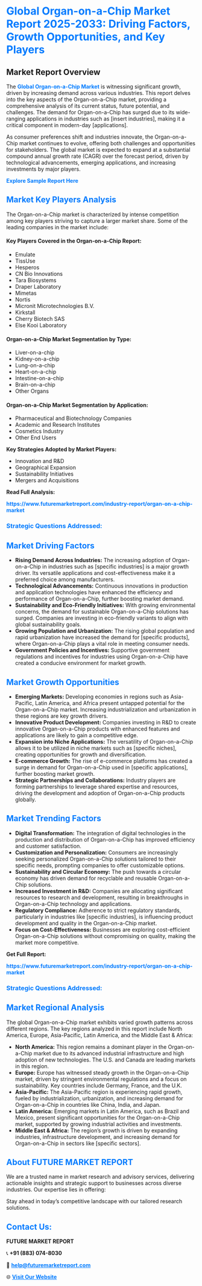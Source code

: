 <h1 style="color: #007BFF;">Global Organ-on-a-Chip Market Report 2025-2033: Driving Factors, Growth Opportunities, and Key Players</h1>

<section id="overview">
<h2>Market Report Overview</h2>
<p>The <a href="https://www.futuremarketreport.com/industry-report/organ-on-a-chip-market" style="color: #007BFF; text-decoration: none;"><strong>Global Organ-on-a-Chip Market</strong></a> is witnessing significant growth, driven by increasing demand across various industries. This report delves into the key aspects of the Organ-on-a-Chip market, providing a comprehensive analysis of its current status, future potential, and challenges. The demand for Organ-on-a-Chip has surged due to its wide-ranging applications in industries such as [insert industries], making it a critical component in modern-day [applications].</p>
<p>As consumer preferences shift and industries innovate, the Organ-on-a-Chip market continues to evolve, offering both challenges and opportunities for stakeholders. The global market is expected to expand at a substantial compound annual growth rate (CAGR) over the forecast period, driven by technological advancements, emerging applications, and increasing investments by major players.</p>
</section>

<section id="overview">
<p><a href="https://www.futuremarketreport.com/request-sample/reportId=28764" style="color: #007BFF; text-decoration: none;"><strong>Explore Sample Report Here</strong></a></p>
</section>

<section id="key-players">
<h2 style="color: #007BFF;">Market Key Players Analysis</h2>
<p>The Organ-on-a-Chip market is characterized by intense competition among key players striving to capture a larger market share. Some of the leading companies in the market include:</p>
<h4>Key Players Covered in the Organ-on-a-Chip Report:</h4>
<ul><li>Emulate</li><li>TissUse</li><li>Hesperos</li><li>CN Bio Innovations</li><li>Tara Biosystems</li><li>Draper Laboratory</li><li>Mimetas</li><li>Nortis</li><li>Micronit Microtechnologies B.V.</li><li>Kirkstall</li><li>Cherry Biotech SAS</li><li>Else Kooi Laboratory</li></ul>
<h4>Organ-on-a-Chip Market Segmentation by Type:</h4>
<ul><li>Liver-on-a-chip</li><li>Kidney-on-a-chip</li><li>Lung-on-a-chip</li><li>Heart-on-a-chip</li><li>Intestine-on-a-chip</li><li>Brain-on-a-chip</li><li>Other Organs</li></ul>

<h4>Organ-on-a-Chip Market Segmentation by Application:</h4>
<ul><li>Pharmaceutical and Biotechnology Companies</li><li>Academic and Research Institutes</li><li>Cosmetics Industry</li><li>Other End Users</li></ul>
<p><strong>Key Strategies Adopted by Market Players:</strong></p>
<ul>
<li>Innovation and R&D</li>
<li>Geographical Expansion</li>
<li>Sustainability Initiatives</li>
<li>Mergers and Acquisitions</li>
</ul>
</section>

<section>
<p><strong>Read Full Analysis: </strong></p><a href="https://www.futuremarketreport.com/industry-report/organ-on-a-chip-market" style="color: #007BFF; text-decoration: none;"><strong>https://www.futuremarketreport.com/industry-report/organ-on-a-chip-market</strong></a>
<h3 style="color: #007BFF;">Strategic Questions Addressed:</h3>
</section>

<section id="driving-factors">
<h2 style="color: #007BFF;">Market Driving Factors</h2>
<ul>
<li><strong>Rising Demand Across Industries:</strong> The increasing adoption of Organ-on-a-Chip in industries such as [specific industries] is a major growth driver. Its versatile applications and cost-effectiveness make it a preferred choice among manufacturers.</li>
<li><strong>Technological Advancements:</strong> Continuous innovations in production and application technologies have enhanced the efficiency and performance of Organ-on-a-Chip, further boosting market demand.</li>
<li><strong>Sustainability and Eco-Friendly Initiatives:</strong> With growing environmental concerns, the demand for sustainable Organ-on-a-Chip solutions has surged. Companies are investing in eco-friendly variants to align with global sustainability goals.</li>
<li><strong>Growing Population and Urbanization:</strong> The rising global population and rapid urbanization have increased the demand for [specific products], where Organ-on-a-Chip plays a vital role in meeting consumer needs.</li>
<li><strong>Government Policies and Incentives:</strong> Supportive government regulations and incentives for industries using Organ-on-a-Chip have created a conducive environment for market growth.</li>
</ul>
</section>

<section id="growth-opportunities">
<h2 style="color: #007BFF;">Market Growth Opportunities</h2>
<ul>
<li><strong>Emerging Markets:</strong> Developing economies in regions such as Asia-Pacific, Latin America, and Africa present untapped potential for the Organ-on-a-Chip market. Increasing industrialization and urbanization in these regions are key growth drivers.</li>
<li><strong>Innovative Product Development:</strong> Companies investing in R&D to create innovative Organ-on-a-Chip products with enhanced features and applications are likely to gain a competitive edge.</li>
<li><strong>Expansion into Niche Applications:</strong> The versatility of Organ-on-a-Chip allows it to be utilized in niche markets such as [specific niches], creating opportunities for growth and diversification.</li>
<li><strong>E-commerce Growth:</strong> The rise of e-commerce platforms has created a surge in demand for Organ-on-a-Chip used in [specific applications], further boosting market growth.</li>
<li><strong>Strategic Partnerships and Collaborations:</strong> Industry players are forming partnerships to leverage shared expertise and resources, driving the development and adoption of Organ-on-a-Chip products globally.</li>
</ul>
</section>

<section id="trending-factors">
<h2 style="color: #007BFF;">Market Trending Factors</h2>
<ul>
<li><strong>Digital Transformation:</strong> The integration of digital technologies in the production and distribution of Organ-on-a-Chip has improved efficiency and customer satisfaction.</li>
<li><strong>Customization and Personalization:</strong> Consumers are increasingly seeking personalized Organ-on-a-Chip solutions tailored to their specific needs, prompting companies to offer customizable options.</li>
<li><strong>Sustainability and Circular Economy:</strong> The push towards a circular economy has driven demand for recyclable and reusable Organ-on-a-Chip solutions.</li>
<li><strong>Increased Investment in R&D:</strong> Companies are allocating significant resources to research and development, resulting in breakthroughs in Organ-on-a-Chip technology and applications.</li>
<li><strong>Regulatory Compliance:</strong> Adherence to strict regulatory standards, particularly in industries like [specific industries], is influencing product development and quality in the Organ-on-a-Chip market.</li>
<li><strong>Focus on Cost-Effectiveness:</strong> Businesses are exploring cost-efficient Organ-on-a-Chip solutions without compromising on quality, making the market more competitive.</li>
</ul>
</section>

<section>
<p><strong>Get Full Report: </strong></p><a href="https://www.futuremarketreport.com/industry-report/organ-on-a-chip-market" style="color: #007BFF; text-decoration: none;"><strong>https://www.futuremarketreport.com/industry-report/organ-on-a-chip-market</strong></a>
<h3 style="color: #007BFF;">Strategic Questions Addressed:</h3>
</section>


<section id="regional-analysis">
<h2 style="color: #007BFF;">Market Regional Analysis</h2>
<p>The global Organ-on-a-Chip market exhibits varied growth patterns across different regions. The key regions analyzed in this report include North America, Europe, Asia-Pacific, Latin America, and the Middle East & Africa:</p>
<ul>
<li><strong>North America:</strong> This region remains a dominant player in the Organ-on-a-Chip market due to its advanced industrial infrastructure and high adoption of new technologies. The U.S. and Canada are leading markets in this region.</li>
<li><strong>Europe:</strong> Europe has witnessed steady growth in the Organ-on-a-Chip market, driven by stringent environmental regulations and a focus on sustainability. Key countries include Germany, France, and the U.K.</li>
<li><strong>Asia-Pacific:</strong> The Asia-Pacific region is experiencing rapid growth, fueled by industrialization, urbanization, and increasing demand for Organ-on-a-Chip in countries like China, India, and Japan.</li>
<li><strong>Latin America:</strong> Emerging markets in Latin America, such as Brazil and Mexico, present significant opportunities for the Organ-on-a-Chip market, supported by growing industrial activities and investments.</li>
<li><strong>Middle East & Africa:</strong> The region’s growth is driven by expanding industries, infrastructure development, and increasing demand for Organ-on-a-Chip in sectors like [specific sectors].</li>
</ul>
</section>

<footer>
<h2 style="color: #007BFF;">About FUTURE MARKET REPORT</h2>
<p>We are a trusted name in market research and advisory services, delivering actionable insights and strategic support to businesses across diverse industries. Our expertise lies in offering:</p>

<p>Stay ahead in today’s competitive landscape with our tailored research solutions.</p>

<h2 style="color: #007BFF;">Contact Us:</h2>
<p><strong>FUTURE MARKET REPORT</strong></p>
<p>📞 <strong>+91 (883) 074-8030</strong></p>
<p>📧 <strong><a href="mailto:help@futuremarketreport.com" style="color: #007BFF;">help@futuremarketreport.com</a></strong></p>
<p>🌐 <strong><a href="https://www.futuremarketreport.com/" style="color: #007BFF;">Visit Our Website</a></strong></p>
</footer>